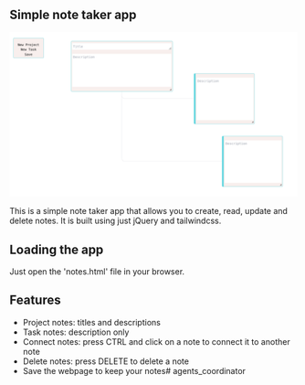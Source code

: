 ## Simple note taker app

![img.png](src/images/img.png)

This is a simple note taker app that allows you to create, read, update and delete notes. It is built using just jQuery and tailwindcss.

## Loading the app
Just open the 'notes.html' file in your browser.

## Features
- Project notes: titles and descriptions
- Task notes: description only
- Connect notes: press CTRL and click on a note to connect it to another note
- Delete notes: press DELETE to delete a note
- Save the webpage to keep your notes# agents_coordinator
